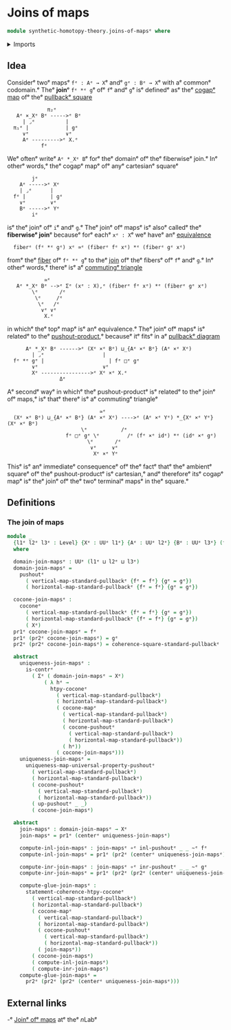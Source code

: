 # Joins of maps

```agda
module synthetic-homotopy-theory.joins-of-mapsᵉ where
```

<details><summary>Imports</summary>

```agda
open import foundation.contractible-typesᵉ
open import foundation.dependent-pair-typesᵉ
open import foundation.function-typesᵉ
open import foundation.homotopiesᵉ
open import foundation.standard-pullbacksᵉ
open import foundation.universe-levelsᵉ

open import synthetic-homotopy-theory.cocones-under-spansᵉ
open import synthetic-homotopy-theory.pushoutsᵉ
open import synthetic-homotopy-theory.universal-property-pushoutsᵉ
```

</details>

## Idea

Considerᵉ twoᵉ mapsᵉ `fᵉ : Aᵉ → X`ᵉ andᵉ `gᵉ : Bᵉ → X`ᵉ with aᵉ commonᵉ codomain.ᵉ Theᵉ
**join**ᵉ `fᵉ *ᵉ g`ᵉ ofᵉ `f`ᵉ andᵉ `g`ᵉ isᵉ definedᵉ asᵉ theᵉ
[cogapᵉ map](synthetic-homotopy-theory.pushouts.mdᵉ) ofᵉ theᵉ
[pullbackᵉ square](foundation.pullbacks.mdᵉ)

```text
             π₂ᵉ
   Aᵉ ×_Xᵉ Bᵉ ----->ᵉ Bᵉ
     | ⌟ᵉ          |
  π₁ᵉ |            | gᵉ
     ∨ᵉ            ∨ᵉ
     Aᵉ --------->ᵉ X.ᵉ
           fᵉ
```

Weᵉ oftenᵉ writeᵉ `Aᵉ *_Xᵉ B`ᵉ forᵉ theᵉ domainᵉ ofᵉ theᵉ fiberwiseᵉ join.ᵉ Inᵉ otherᵉ words,ᵉ
theᵉ cogapᵉ mapᵉ ofᵉ anyᵉ cartesianᵉ squareᵉ

```text
        jᵉ
    Aᵉ ----->ᵉ Xᵉ
    | ⌟ᵉ      |
  fᵉ |        | gᵉ
    ∨ᵉ        ∨ᵉ
    Bᵉ ----->ᵉ Yᵉ
        iᵉ
```

isᵉ theᵉ joinᵉ ofᵉ `i`ᵉ andᵉ `g`.ᵉ Theᵉ joinᵉ ofᵉ mapsᵉ isᵉ alsoᵉ calledᵉ theᵉ **fiberwiseᵉ
join**ᵉ becauseᵉ forᵉ eachᵉ `xᵉ : X`ᵉ weᵉ haveᵉ anᵉ
[equivalence](foundation-core.equivalences.mdᵉ)

```text
  fiberᵉ (fᵉ *ᵉ gᵉ) xᵉ ≃ᵉ (fiberᵉ fᵉ xᵉ) *ᵉ (fiberᵉ gᵉ xᵉ)
```

fromᵉ theᵉ [fiber](foundation-core.fibers-of-maps.mdᵉ) ofᵉ `fᵉ *ᵉ g`ᵉ to theᵉ
[join](synthetic-homotopy-theory.joins-of-types.mdᵉ) ofᵉ theᵉ fibersᵉ ofᵉ `f`ᵉ andᵉ
`g`.ᵉ Inᵉ otherᵉ words,ᵉ thereᵉ isᵉ aᵉ
[commutingᵉ triangle](foundation.commuting-triangles-of-maps.mdᵉ)

```text
            ≃ᵉ
   Aᵉ *_Xᵉ Bᵉ -->ᵉ Σᵉ (xᵉ : X),ᵉ (fiberᵉ fᵉ xᵉ) *ᵉ (fiberᵉ gᵉ xᵉ)
        \ᵉ       /ᵉ
         \ᵉ     /ᵉ
          \ᵉ   /ᵉ
           ∨ᵉ ∨ᵉ
            X.ᵉ
```

in whichᵉ theᵉ topᵉ mapᵉ isᵉ anᵉ equivalence.ᵉ Theᵉ joinᵉ ofᵉ mapsᵉ isᵉ relatedᵉ to theᵉ
[pushout-product](synthetic-homotopy-theory.pushout-products.md),ᵉ becauseᵉ itᵉ
fitsᵉ in aᵉ [pullbackᵉ diagram](foundation.pullbacks.mdᵉ)

```text
      Aᵉ *_Xᵉ Bᵉ ------>ᵉ (Xᵉ ×ᵉ Bᵉ) ⊔_{Aᵉ ×ᵉ Bᵉ} (Aᵉ ×ᵉ Xᵉ)
        | ⌟ᵉ                   |
  fᵉ *ᵉ gᵉ |                     | fᵉ □ᵉ gᵉ
        ∨ᵉ                     ∨ᵉ
        Xᵉ ---------------->ᵉ Xᵉ ×ᵉ X.ᵉ
                 Δᵉ
```

Aᵉ secondᵉ wayᵉ in whichᵉ theᵉ pushout-productᵉ isᵉ relatedᵉ to theᵉ joinᵉ ofᵉ maps,ᵉ isᵉ
thatᵉ thereᵉ isᵉ aᵉ commutingᵉ triangleᵉ

```text
                              ≃ᵉ
  (Xᵉ ×ᵉ Bᵉ) ⊔_{Aᵉ ×ᵉ Bᵉ} (Aᵉ ×ᵉ Xᵉ) ---->ᵉ (Aᵉ ×ᵉ Yᵉ) *_{Xᵉ ×ᵉ Yᵉ} (Xᵉ ×ᵉ Bᵉ)
                        \ᵉ           /ᵉ
                   fᵉ □ᵉ gᵉ \ᵉ         /ᵉ (fᵉ ×ᵉ idᵉ) *ᵉ (idᵉ ×ᵉ gᵉ)
                          \ᵉ       /ᵉ
                           ∨ᵉ     ∨ᵉ
                            Xᵉ ×ᵉ Yᵉ
```

Thisᵉ isᵉ anᵉ immediateᵉ consequenceᵉ ofᵉ theᵉ factᵉ thatᵉ theᵉ ambientᵉ squareᵉ ofᵉ theᵉ
pushout-productᵉ isᵉ cartesian,ᵉ andᵉ thereforeᵉ itsᵉ cogapᵉ mapᵉ isᵉ theᵉ joinᵉ ofᵉ theᵉ twoᵉ
terminalᵉ mapsᵉ in theᵉ square.ᵉ

## Definitions

### The join of maps

```agda
module _
  {l1ᵉ l2ᵉ l3ᵉ : Level} {Xᵉ : UUᵉ l1ᵉ} {Aᵉ : UUᵉ l2ᵉ} {Bᵉ : UUᵉ l3ᵉ} (fᵉ : Aᵉ → Xᵉ) (gᵉ : Bᵉ → Xᵉ)
  where

  domain-join-mapsᵉ : UUᵉ (l1ᵉ ⊔ l2ᵉ ⊔ l3ᵉ)
  domain-join-mapsᵉ =
    pushoutᵉ
      ( vertical-map-standard-pullbackᵉ {fᵉ = fᵉ} {gᵉ = gᵉ})
      ( horizontal-map-standard-pullbackᵉ {fᵉ = fᵉ} {gᵉ = gᵉ})

  cocone-join-mapsᵉ :
    coconeᵉ
      ( vertical-map-standard-pullbackᵉ {fᵉ = fᵉ} {gᵉ = gᵉ})
      ( horizontal-map-standard-pullbackᵉ {fᵉ = fᵉ} {gᵉ = gᵉ})
      ( Xᵉ)
  pr1ᵉ cocone-join-mapsᵉ = fᵉ
  pr1ᵉ (pr2ᵉ cocone-join-mapsᵉ) = gᵉ
  pr2ᵉ (pr2ᵉ cocone-join-mapsᵉ) = coherence-square-standard-pullbackᵉ

  abstract
    uniqueness-join-mapsᵉ :
      is-contrᵉ
        ( Σᵉ ( domain-join-mapsᵉ → Xᵉ)
            ( λ hᵉ →
              htpy-coconeᵉ
                ( vertical-map-standard-pullbackᵉ)
                ( horizontal-map-standard-pullbackᵉ)
                ( cocone-mapᵉ
                  ( vertical-map-standard-pullbackᵉ)
                  ( horizontal-map-standard-pullbackᵉ)
                  ( cocone-pushoutᵉ
                    ( vertical-map-standard-pullbackᵉ)
                    ( horizontal-map-standard-pullbackᵉ))
                  ( hᵉ))
                ( cocone-join-mapsᵉ)))
    uniqueness-join-mapsᵉ =
      uniqueness-map-universal-property-pushoutᵉ
        ( vertical-map-standard-pullbackᵉ)
        ( horizontal-map-standard-pullbackᵉ)
        ( cocone-pushoutᵉ
          ( vertical-map-standard-pullbackᵉ)
          ( horizontal-map-standard-pullbackᵉ))
        ( up-pushoutᵉ _ _)
        ( cocone-join-mapsᵉ)

  abstract
    join-mapsᵉ : domain-join-mapsᵉ → Xᵉ
    join-mapsᵉ = pr1ᵉ (centerᵉ uniqueness-join-mapsᵉ)

    compute-inl-join-mapsᵉ : join-mapsᵉ ∘ᵉ inl-pushoutᵉ _ _ ~ᵉ fᵉ
    compute-inl-join-mapsᵉ = pr1ᵉ (pr2ᵉ (centerᵉ uniqueness-join-mapsᵉ))

    compute-inr-join-mapsᵉ : join-mapsᵉ ∘ᵉ inr-pushoutᵉ _ _ ~ᵉ gᵉ
    compute-inr-join-mapsᵉ = pr1ᵉ (pr2ᵉ (pr2ᵉ (centerᵉ uniqueness-join-mapsᵉ)))

    compute-glue-join-mapsᵉ :
      statement-coherence-htpy-coconeᵉ
        ( vertical-map-standard-pullbackᵉ)
        ( horizontal-map-standard-pullbackᵉ)
        ( cocone-mapᵉ
          ( vertical-map-standard-pullbackᵉ)
          ( horizontal-map-standard-pullbackᵉ)
          ( cocone-pushoutᵉ
            ( vertical-map-standard-pullbackᵉ)
            ( horizontal-map-standard-pullbackᵉ))
          ( join-mapsᵉ))
        ( cocone-join-mapsᵉ)
        ( compute-inl-join-mapsᵉ)
        ( compute-inr-join-mapsᵉ)
    compute-glue-join-mapsᵉ =
      pr2ᵉ (pr2ᵉ (pr2ᵉ (centerᵉ uniqueness-join-mapsᵉ)))
```

## External links

-ᵉ [Joinᵉ ofᵉ maps](https://ncatlab.org/nlab/show/join+of+mapsᵉ) atᵉ theᵉ $n$Labᵉ
